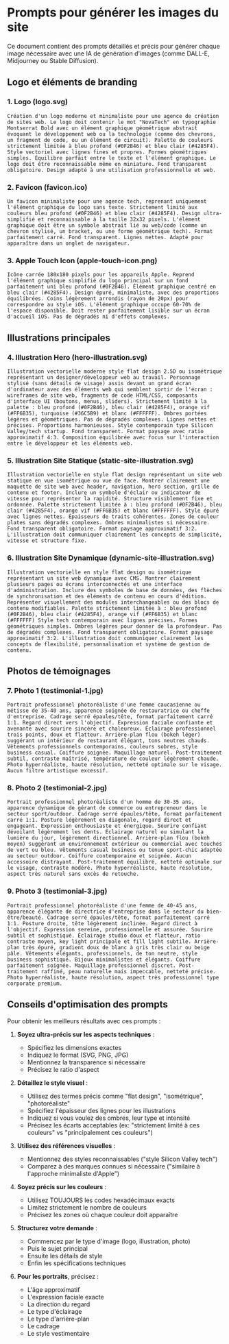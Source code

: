 # Prompts pour générer les images du site

Ce document contient des prompts détaillés et précis pour générer chaque image nécessaire avec une IA de génération d'images (comme DALL-E, Midjourney ou Stable Diffusion).

## Logo et éléments de branding

### 1. Logo (logo.svg)
```
Création d'un logo moderne et minimaliste pour une agence de création de sites web. Le logo doit contenir le mot "NovaTech" en typographie Montserrat Bold avec un élément graphique géométrique abstrait évoquant le développement web ou la technologie (comme des chevrons, un fragment de code, ou un élément de circuit). Palette de couleurs strictement limitée à bleu profond (#0F2B46) et bleu clair (#4285F4). Style vectoriel avec lignes fines et propres. Formes géométriques simples. Équilibre parfait entre le texte et l'élément graphique. Le logo doit être reconnaissable même en miniature. Fond transparent obligatoire. Design adapté à une utilisation professionnelle et web.
```

### 2. Favicon (favicon.ico)
```
Un favicon minimaliste pour une agence tech, reprenant uniquement l'élément graphique du logo sans texte. Strictement limité aux couleurs bleu profond (#0F2B46) et bleu clair (#4285F4). Design ultra-simplifié et reconnaissable à la taille 32x32 pixels. L'élément graphique doit être un symbole abstrait lié au web/code (comme un chevron stylisé, un bracket, ou une forme géométrique tech). Format parfaitement carré. Fond transparent. Lignes nettes. Adapté pour apparaître dans un onglet de navigateur.
```

### 3. Apple Touch Icon (apple-touch-icon.png)
```
Icône carrée 180x180 pixels pour les appareils Apple. Reprend l'élément graphique simplifié du logo principal sur un fond parfaitement uni bleu profond (#0F2B46). Élément graphique centré en bleu clair (#4285F4). Design épuré, minimaliste, avec des proportions équilibrées. Coins légèrement arrondis (rayon de 20px) pour correspondre au style iOS. L'élément graphique occupe 60-70% de l'espace disponible. Doit rester parfaitement lisible sur un écran d'accueil iOS. Pas de dégradés ni d'effets complexes.
```

## Illustrations principales

### 4. Illustration Hero (hero-illustration.svg)
```
Illustration vectorielle moderne style flat design 2.5D ou isométrique représentant un designer/développeur web au travail. Personnage stylisé (sans détails de visage) assis devant un grand écran d'ordinateur avec des éléments web qui semblent sortir de l'écran : wireframes de site web, fragments de code HTML/CSS, composants d'interface UI (boutons, menus, sliders). Strictement limité à la palette : bleu profond (#0F2B46), bleu clair (#4285F4), orange vif (#FF6B35), turquoise (#36C5B9) et blanc (#FFFFFF). Ombres portées légères et géométriques. Pas de dégradés complexes. Lignes nettes et précises. Proportions harmonieuses. Style contemporain type Silicon Valley/tech startup. Fond transparent. Format paysage avec ratio approximatif 4:3. Composition équilibrée avec focus sur l'interaction entre le développeur et les éléments web.
```

### 5. Illustration Site Statique (static-site-illustration.svg)
```
Illustration vectorielle en style flat design représentant un site web statique en vue isométrique ou vue de face. Montrer clairement une maquette de site web avec header, navigation, hero section, grille de contenu et footer. Inclure un symbole d'éclair ou indicateur de vitesse pour représenter la rapidité. Structure visiblement fixe et ordonnée. Palette strictement limitée à : bleu profond (#0F2B46), bleu clair (#4285F4), orange vif (#FF6B35) et blanc (#FFFFFF). Style épuré avec lignes nettes. Épaisseurs de traits cohérentes. Zones de couleur plates sans dégradés complexes. Ombres minimalistes si nécessaire. Fond transparent obligatoire. Format paysage approximatif 3:2. L'illustration doit communiquer clairement les concepts de simplicité, vitesse et structure fixe.
```

### 6. Illustration Site Dynamique (dynamic-site-illustration.svg)
```
Illustration vectorielle en style flat design ou isométrique représentant un site web dynamique avec CMS. Montrer clairement plusieurs pages ou écrans interconnectés et une interface d'administration. Inclure des symboles de base de données, des flèches de synchronisation et des éléments de contenu en cours d'édition. Représenter visuellement des modules interchangeables ou des blocs de contenu modifiables. Palette strictement limitée à : bleu profond (#0F2B46), bleu clair (#4285F4), orange vif (#FF6B35) et blanc (#FFFFFF) Style tech contemporain avec lignes précises. Formes géométriques simples. Ombres légères pour donner de la profondeur. Pas de dégradés complexes. Fond transparent obligatoire. Format paysage approximatif 3:2. L'illustration doit communiquer clairement les concepts de flexibilité, personnalisation et système de gestion de contenu.
```

## Photos de témoignages

### 7. Photo 1 (testimonial-1.jpg)
```
Portrait professionnel photoréaliste d'une femme caucasienne ou métisse de 35-40 ans, apparence soignée de restauratrice ou cheffe d'entreprise. Cadrage serré épaules/tête, format parfaitement carré 1:1. Regard direct vers l'objectif. Expression faciale confiante et avenante avec sourire sincère et chaleureux. Éclairage professionnel trois points, doux et flatteur. Arrière-plan flou (bokeh léger) suggérant un intérieur de restaurant élégant, tons neutres chauds. Vêtements professionnels contemporains, couleurs sobres, style business casual. Coiffure soignée. Maquillage naturel. Post-traitement subtil, contraste maîtrisé, température de couleur légèrement chaude. Photo hyperréaliste, haute résolution, netteté optimale sur le visage. Aucun filtre artistique excessif.
```

### 8. Photo 2 (testimonial-2.jpg)
```
Portrait professionnel photoréaliste d'un homme de 30-35 ans, apparence dynamique de gérant de commerce ou entrepreneur dans le secteur sport/outdoor. Cadrage serré épaules/tête, format parfaitement carré 1:1. Posture légèrement en diagonale, regard direct et engageant. Expression enthousiaste et énergique. Sourire confiant dévoilant légèrement les dents. Éclairage naturel ou simulant la lumière du jour, légèrement directionnel. Arrière-plan flou (bokeh moyen) suggérant un environnement extérieur ou commercial avec touches de vert ou bleu. Vêtements casual business ou tenue sport-chic adaptée au secteur outdoor. Coiffure contemporaine et soignée. Aucun accessoire distrayant. Post-traitement équilibré, netteté optimale sur le visage, contraste modéré. Photo hyperréaliste, haute résolution, aspect très naturel sans excès de retouche.
```

### 9. Photo 3 (testimonial-3.jpg)
```
Portrait professionnel photoréaliste d'une femme de 40-45 ans, apparence élégante de directrice d'entreprise dans le secteur du bien-être/beauté. Cadrage serré épaules/tête, format parfaitement carré 1:1. Posture droite, tête légèrement inclinée. Regard direct à l'objectif. Expression sereine, professionnelle et assurée. Sourire subtil et sophistiqué. Éclairage studio doux et flatteur, ratio contraste moyen, key light principale et fill light subtile. Arrière-plan très épuré, gradient doux de blanc à gris très clair ou beige pâle. Vêtements élégants, professionnels, de ton neutre, style business sophistiqué. Bijoux minimalistes et élégants. Coiffure parfaitement soignée. Maquillage professionnel discret. Post-traitement raffiné, peau naturelle mais impeccable, netteté précise. Photo hyperréaliste, haute résolution, aspect très professionnel type corporate premium.
```

## Conseils d'optimisation des prompts

Pour obtenir les meilleurs résultats avec ces prompts :

1. **Soyez ultra-précis sur les aspects techniques** :
   - Spécifiez les dimensions exactes
   - Indiquez le format (SVG, PNG, JPG)
   - Mentionnez la transparence si nécessaire
   - Précisez le ratio d'aspect

2. **Détaillez le style visuel** :
   - Utilisez des termes précis comme "flat design", "isométrique", "photoréaliste"
   - Spécifiez l'épaisseur des lignes pour les illustrations
   - Indiquez si vous voulez des ombres, leur type et intensité
   - Précisez les écarts acceptables (ex: "strictement limité à ces couleurs" vs "principalement ces couleurs")

3. **Utilisez des références visuelles** :
   - Mentionnez des styles reconnaissables ("style Silicon Valley tech")
   - Comparez à des marques connues si nécessaire ("similaire à l'approche minimaliste d'Apple")

4. **Soyez précis sur les couleurs** :
   - Utilisez TOUJOURS les codes hexadécimaux exacts
   - Limitez strictement le nombre de couleurs
   - Précisez les zones où chaque couleur doit apparaître
   
5. **Structurez votre demande** :
   - Commencez par le type d'image (logo, illustration, photo)
   - Puis le sujet principal
   - Ensuite les détails de style
   - Enfin les spécifications techniques

6. **Pour les portraits**, précisez :
   - L'âge approximatif
   - L'expression faciale exacte
   - La direction du regard
   - Le type d'éclairage
   - Le type d'arrière-plan
   - Le cadrage
   - Le style vestimentaire 